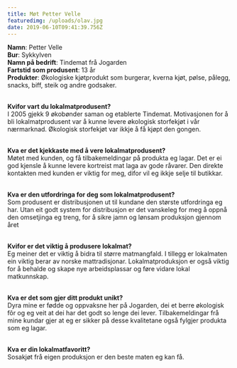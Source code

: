 ```yaml
---
title: Møt Petter Velle
featuredimg: /uploads/olav.jpg
date: 2019-06-10T09:41:39.756Z
---
```

**Namn**: Petter Velle\
**Bur**: Sykkylven\
**Namn på bedrift**: Tindemat frå Jogarden\
**Fartstid som produsent**: 13 år\
**Produkter**: Økologiske kjøtprodukt som burgerar, kverna kjøt, pølse, pålegg, snacks, biff, steik og andre godsaker.

\
**Kvifor vart du lokalmatprodusent?**\
I 2005 gjekk 9 økobønder saman og etablerte Tindemat. Motivasjonen for å bli lokalmatprodusent var å kunne levere økologisk storfekjøt i vår nærmarknad. Økologisk storfekjøt var ikkje å få kjøpt den gongen.

\
**Kva er det kjekkaste med å vere lokalmatprodusent?**\
Møtet med kunden, og få tilbakemeldingar på produkta eg lagar. Det er ei god kjensle å kunne levere kortreist mat laga av gode råvarer. Den direkte kontakten med kunden er viktig for meg, difor vil eg ikkje selje til butikkar.

\
**Kva er den  utfordringa for deg som lokalmatprodusent?**\
Som produsent er distribusjonen ut til kundane den største utfordringa eg har.  Utan eit godt system for distribusjon er det vanskeleg for meg å oppnå den omsetjinga eg treng, for å sikre jamn og lønsam produksjon gjennom året

\
**Kvifor er det viktig å produsere lokalmat?**\
Eg meiner det er viktig å bidra til større matmangfald. I tillegg er lokalmaten ein viktig berar av norske mattradisjonar. Lokalmatproduksjon er også viktig for å behalde og skape nye arbeidsplassar og føre vidare lokal matkunnskap. 

 \
**Kva er det som gjer ditt produkt unikt?**\
Dyra mine er fødde og oppvaksne her på Jogarden, dei et berre økologisk fôr og eg veit at dei har det godt so lenge dei lever. Tilbakemeldingar frå mine kundar gjer at eg er sikker på desse kvalitetane også fylgjer produkta som eg lagar.

\
**Kva er din lokalmatfavoritt?**\
Sosakjøt frå eigen produksjon er den beste maten eg kan få.
